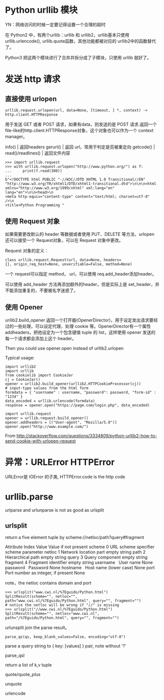 # Python urllib 模块

<!--
ID: 135acc6c-0054-48ec-b996-d7600a3066d0
Status: publish
Date: 2018-05-01T14:36:00
Modified: 2020-05-16T11:38:16
wp_id: 671
-->

YN：网络访问的时候一定要记得设置一个合理的超时

在 Python2 中，有两个urllib：urllib 和 urllib2，urllib基本只使用urllib.urlencode(), urllib.quote函数，其他功能都被对应的 urllib2中的函数替代了。

Python3 把这两个模块进行了合并并拆分成了子模块，只使用 urllib 就好了。

# 发送 http 请求

## 直接使用 urlopen

```
urllib.request.urlopen(url, data=None, [timeout, ] *, context) -> http.client.HTTPResponse
```

用于发送 GET 或者 POST 请求，如果有data，则发送的是 POST 请求.返回一个 file-like的http.client.HTTPResponse对象，这个对象也可以作为一个 context manager。

info() | 返回headers
gerurl() | 返回 url，常用于判定是否被重定向
getcode() | 
read()/readlines() | 返回文件内容

```
>>> import urllib.request
>>> with urllib.request.urlopen("http://www.python.org/") as f:
...     print(f.read(300))
...
b"<!DOCTYPE html PUBLIC "-//W3C//DTD XHTML 1.0 Transitional//EN"
"http://www.w3.org/TR/xhtml1/DTD/xhtml1-transitional.dtd">\n\n\n<html
xmlns="http://www.w3.org/1999/xhtml" xml:lang="en" lang="en">\n\n<head>\n
<meta http-equiv="content-type" content="text/html; charset=utf-8" />\n
<title>Python Programming "
```

## 使用 Request 对象

如果需要更改默认的 header 等数据或者使用 PUT、DELETE 等方法，urlopen 还可以接受一个 Request对象，可以在 Request 对象中更改。

Request 对象的定义：

```
class urllib.request.Request(url, data=None, headers={}, origin_req_host=None, unverifiable=False, method=None)
```

一个 request可以指定 method， url，可以使用 req.add_header添加header。

可以使用 add_header 方法再添加额外的header，但是实际上是 set_header，并不能添加重复的，不要被名字迷惑了。

## 使用 Opener
 
urilib2.build_opener 返回一个打开器(OpenerDirector)，用于设定发出请求要经过的一些处理，可以设定代理，处理 cookie 等。OpenerDirector有一个属性addheaders，把他设定为一个包含键值 tuple 的 list，这样使用 opener 发送的每一个请求都会添加上这个 header。

Then you could use opener.open instead of urllib2.urlopen

Typical usage:

```
import urllib2
import urllib
from cookielib import CookieJar
cj = CookieJar()
opener = urllib2.build_opener(urllib2.HTTPCookieProcessor(cj))
# input-type values from the html form
formdata = { "username" : username, "password": password, "form-id" : "1234" }
data_encoded = urllib.urlencode(formdata)
response = opener.open("https://page.com/login.php", data_encoded)
```

```
import urllib.request
opener = urllib.request.build_opener()
opener.addheaders = [("User-agent", "Mozilla/5.0")]
opener.open("http://www.example.com/")
```

From <http://stackoverflow.com/questions/3334809/python-urllib2-how-to-send-cookie-with-urlopen-request> 

# 异常：URLError HTTPError

URLError是 IOError 的子类, HTTPError.code is the http code 

# urllib.parse

urlparse and urlunparse is not as good as urlsplit

## urlsplit

return a five element tuple by scheme://netloc/path?query#fragment

Attribute	Index	Value	Value if not present
scheme	0	URL scheme specifier	scheme parameter
netloc	1	Network location part	empty string
path	2	Hierarchical path	empty string
query	3	Query component	empty string
fragment	4	Fragment identifier	empty string
username	 	User name	None
password	 	Password	None
hostname	 	Host name (lower case)	None
port	 	Port number as integer, if present	None

note，the netloc contains domain and port

```
>>> urlsplit("www.cwi.nl/%7Eguido/Python.html")
SplitResult(scheme="", netloc="", path="www.cwi.nl/%7Eguido/Python.html", query="", fragment="")
# notice the netloc will be wrong if "//" is missing
>>> urlsplit("//www.cwi.nl/%7Eguido/Python.html")
SplitResult(scheme="", netloc="www.cwi.nl", path="/%7Eguido/Python.html", query="", fragment="")
```

urlunsplit join the parse result。

```
parse_qs(qs, keep_blank_values=False, encoding="utf-8")
```

parse a query string to { key: [values] } pair, note without '?'

parse_qsl

return a list of k,v tuple

quote/quote_plus

unquote

urlencode